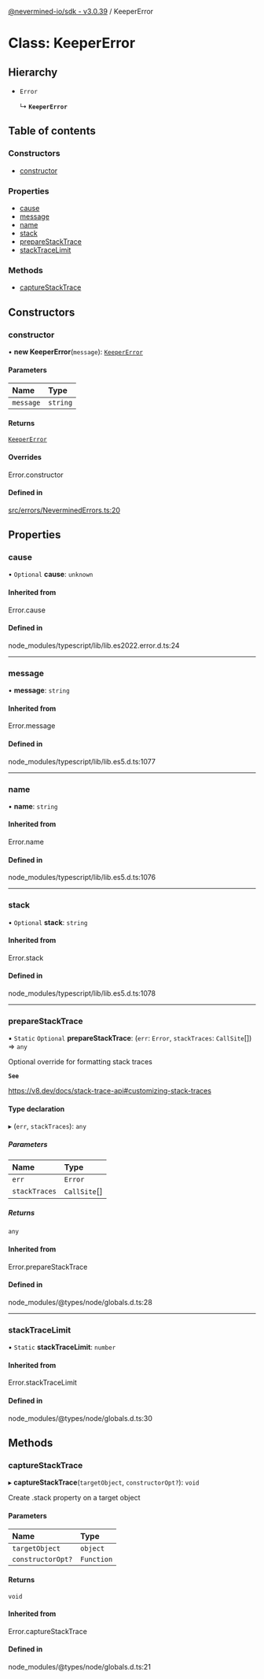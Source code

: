 [@nevermined-io/sdk - v3.0.39](../code-reference.md) / KeeperError

# Class: KeeperError

## Hierarchy

- `Error`

  ↳ **`KeeperError`**

## Table of contents

### Constructors

- [constructor](KeeperError.md#constructor)

### Properties

- [cause](KeeperError.md#cause)
- [message](KeeperError.md#message)
- [name](KeeperError.md#name)
- [stack](KeeperError.md#stack)
- [prepareStackTrace](KeeperError.md#preparestacktrace)
- [stackTraceLimit](KeeperError.md#stacktracelimit)

### Methods

- [captureStackTrace](KeeperError.md#capturestacktrace)

## Constructors

### constructor

• **new KeeperError**(`message`): [`KeeperError`](KeeperError.md)

#### Parameters

| Name      | Type     |
| :-------- | :------- |
| `message` | `string` |

#### Returns

[`KeeperError`](KeeperError.md)

#### Overrides

Error.constructor

#### Defined in

[src/errors/NeverminedErrors.ts:20](https://github.com/nevermined-io/sdk-js/blob/25427eb0c0f0254c08ad8193d966cb0284e2bd07/src/errors/NeverminedErrors.ts#L20)

## Properties

### cause

• `Optional` **cause**: `unknown`

#### Inherited from

Error.cause

#### Defined in

node_modules/typescript/lib/lib.es2022.error.d.ts:24

---

### message

• **message**: `string`

#### Inherited from

Error.message

#### Defined in

node_modules/typescript/lib/lib.es5.d.ts:1077

---

### name

• **name**: `string`

#### Inherited from

Error.name

#### Defined in

node_modules/typescript/lib/lib.es5.d.ts:1076

---

### stack

• `Optional` **stack**: `string`

#### Inherited from

Error.stack

#### Defined in

node_modules/typescript/lib/lib.es5.d.ts:1078

---

### prepareStackTrace

▪ `Static` `Optional` **prepareStackTrace**: (`err`: `Error`, `stackTraces`: `CallSite`[]) => `any`

Optional override for formatting stack traces

**`See`**

https://v8.dev/docs/stack-trace-api#customizing-stack-traces

#### Type declaration

▸ (`err`, `stackTraces`): `any`

##### Parameters

| Name          | Type         |
| :------------ | :----------- |
| `err`         | `Error`      |
| `stackTraces` | `CallSite`[] |

##### Returns

`any`

#### Inherited from

Error.prepareStackTrace

#### Defined in

node_modules/@types/node/globals.d.ts:28

---

### stackTraceLimit

▪ `Static` **stackTraceLimit**: `number`

#### Inherited from

Error.stackTraceLimit

#### Defined in

node_modules/@types/node/globals.d.ts:30

## Methods

### captureStackTrace

▸ **captureStackTrace**(`targetObject`, `constructorOpt?`): `void`

Create .stack property on a target object

#### Parameters

| Name              | Type       |
| :---------------- | :--------- |
| `targetObject`    | `object`   |
| `constructorOpt?` | `Function` |

#### Returns

`void`

#### Inherited from

Error.captureStackTrace

#### Defined in

node_modules/@types/node/globals.d.ts:21

